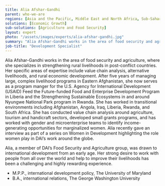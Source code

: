 ```yaml
---
title: Alia Afshar-Gandhi
parent: who-we-are
regions: [Asia and the Pacific, Middle East and North Africa, Sub-Saharan Africa]
solutions: [Economic Growth]
sub-solutions: [Agriculture and Food Security]
layout: expert
photo: "/assets/images/experts/alia-afshar-gandhi.jpg"
summary: "Alia Afshar-Gandhi works in the area of food security and agriculture, where she specializes in rural livelihood creation in post-conflict countries. She manages the Food and Enterprise Development Program in Liberia and the Strengthening Sustainable Ecosystems in and around Nyungwe National Park program in Rwanda."
job-title: "Development Specialist"
---
```

Alia Afshar-Gandhi works in the area of food security and agriculture, where she specializes in strengthening rural livelihoods in post-conflict countries. Her specific areas of expertise include value chain analysis, alternative livelihoods, and rural economic development. After five years of managing large, complex livelihood programs in Eastern Afghanistan, she now serves as a program manger for the U.S. Agency for International Development (USAID) Feed the Future-funded Food and Enterprise Development Program in Liberia and the Strengthening Sustainable Ecosystems in and around Nyungwe National Park program in Rwanda. She has worked in transitional environments including Afghanistan, Angola, Iraq, Liberia, Rwanda, and South Africa. She has conducted value chain analysis around agriculture, tourism and handicraft sectors, developed small grants programs, and has worked with gender and microenterprise teams to identify income-generating opportunities for marginalized women. Alia recently gave an interview as part of a series on Women in Development highlighting the role women play in DAI’s work around the globe.

Alia, a member of DAI’s Food Security and Agriculture group, was drawn to international development from an early age. Her strong desire to work with people from all over the world and help to improve their livelihoods has been a challenging and highly rewarding experience.

* M.P.P., international development policy, The University of Maryland
* B.A., international relations, The George Washington University
